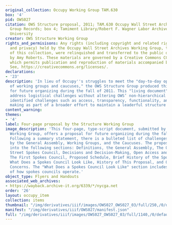 ```yaml
---
original_collection: Occupy Working Group TAM.630
box: '4'
pid: OWS027
citation: OWS Structure proposal, 2011; TAM.630 Occupy Wall Street Archives Working
  Group Records; box 4; Tamiment Library/Robert F. Wagner Labor Archives, New York
  University
creator: OWS Structure Working Group
rights_and_permisisons: Any rights (including copyright and related rights to publicity
  and privacy) held by the Occupy Wall Street Archives Working Group, the creator
  of this collection, were relinquished and transferred to the public domain in 2013
  by Amy Roberts. These materials are governed by a Creative Commons CC0 license,
  which permits publication and reproduction of materials accompanied by full attribution.
  See, https://creativecommons.org/licenses/.
declarations:
- '23'
description: 'In lieu of Occupy''s struggles to meet the "day-to-day operational needs
  of working groups and caucuses," the OWS Structure Group produced this proposal
  for future organizing during the fall of 2011. This "living document" sought to
  address logistical challenges without altering OWS’ non-hierarchical nature. Organizers
  identified challenges such as access, transparency, functionality, and decision
  making as part of a broader effort to maintain a leaderful structure during Occupy. '
content_warning:
themes:
- '4'
label: Four-page proposal by the Structure Working Group
image_description: 'This four-page, type-script document, submitted by the Structure
  Working Group, offers a proposal for future organizing during the fall of 2011.
  Following a summary statement, there is a bulleted list of challenges identified
  by the General Assembly, Working Groups, and the Caucuses. The proposal is broken
  into the following sections: Definitions, the General Assembly, The Occupy Wall
  Street Spokes Council, Decisions and Decision-Making, Open Access and Transparency,
  The First Spokes Council, Proposed Schedule, Brief History of the Spokes Council,
  What Does a Spokes Council Look Like, History of This Proposal, and Questions and
  Concerns. The "What Does a Spokes Council Look Like" section includes a diagram
  of how spokes councils operate.'
object_type: Flyers and Handouts
associated_web_archives:
- https://wayback.archive-it.org/6339/*/nycga.net
order: '26'
layout: occupy_item
collection: items
thumbnail: "/img/derivatives/iiif/images/OWS027_OWS027_03/full/250,/0/default.jpg"
manifest: "/img/derivatives/iiif/OWS027/manifest.json"
full: "/img/derivatives/iiif/images/OWS027_OWS027_03/full/1140,/0/default.jpg"
---
```

